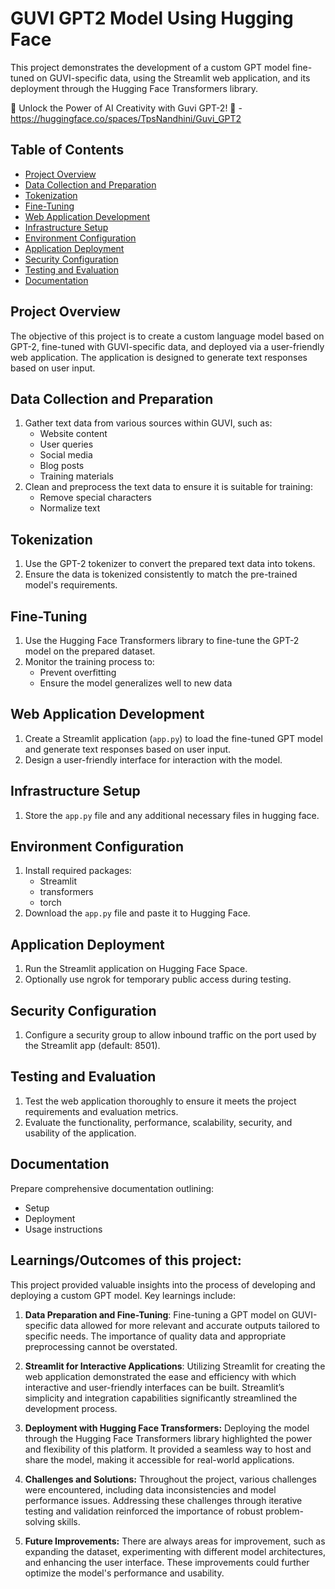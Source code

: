 # GUVI GPT2 Model Using Hugging Face

This project demonstrates the development of a custom GPT model fine-tuned on GUVI-specific data, using the Streamlit web application, and its deployment through the Hugging Face Transformers library.

🌟 Unlock the Power of AI Creativity with Guvi GPT-2! 🚀 - https://huggingface.co/spaces/TpsNandhini/Guvi_GPT2

## Table of Contents
- [Project Overview](#project-overview)
- [Data Collection and Preparation](#data-collection-and-preparation)
- [Tokenization](#tokenization)
- [Fine-Tuning](#fine-tuning)
- [Web Application Development](#web-application-development)
- [Infrastructure Setup](#infrastructure-setup)
- [Environment Configuration](#environment-configuration)
- [Application Deployment](#application-deployment)
- [Security Configuration](#security-configuration)
- [Testing and Evaluation](#testing-and-evaluation)
- [Documentation](#documentation)

## Project Overview
The objective of this project is to create a custom language model based on GPT-2, fine-tuned with GUVI-specific data, and deployed via a user-friendly web application. The application is designed to generate text responses based on user input.

## Data Collection and Preparation
1. Gather text data from various sources within GUVI, such as:
   - Website content
   - User queries
   - Social media
   - Blog posts
   - Training materials
2. Clean and preprocess the text data to ensure it is suitable for training:
   - Remove special characters
   - Normalize text

## Tokenization
1. Use the GPT-2 tokenizer to convert the prepared text data into tokens.
2. Ensure the data is tokenized consistently to match the pre-trained model's requirements.

## Fine-Tuning
1. Use the Hugging Face Transformers library to fine-tune the GPT-2 model on the prepared dataset.
2. Monitor the training process to:
   - Prevent overfitting
   - Ensure the model generalizes well to new data

## Web Application Development
1. Create a Streamlit application (`app.py`) to load the fine-tuned GPT model and generate text responses based on user input.
2. Design a user-friendly interface for interaction with the model.

## Infrastructure Setup
1. Store the `app.py` file and any additional necessary files in hugging face.

## Environment Configuration
1. Install required packages:
   - Streamlit
   - transformers
   - torch
2. Download the `app.py` file and paste it to Hugging Face.

## Application Deployment
1. Run the Streamlit application on Hugging Face Space.
2. Optionally use ngrok for temporary public access during testing.

## Security Configuration
1. Configure a security group to allow inbound traffic on the port used by the Streamlit app (default: 8501).

## Testing and Evaluation
1. Test the web application thoroughly to ensure it meets the project requirements and evaluation metrics.
2. Evaluate the functionality, performance, scalability, security, and usability of the application.

## Documentation
Prepare comprehensive documentation outlining:
   - Setup
   - Deployment
   - Usage instructions

## Learnings/Outcomes of this project:
This project provided valuable insights into the process of developing and deploying a custom GPT model. Key learnings include:

1. **Data Preparation and Fine-Tuning**: Fine-tuning a GPT model on GUVI-specific data allowed for more relevant and accurate outputs tailored to specific needs. The importance of quality data and appropriate preprocessing cannot be overstated.

2. **Streamlit for Interactive Applications**: Utilizing Streamlit for creating the web application demonstrated the ease and efficiency with which interactive and user-friendly interfaces can be built. Streamlit’s simplicity and integration capabilities significantly streamlined the development process.

3. **Deployment with Hugging Face Transformers:** Deploying the model through the Hugging Face Transformers library highlighted the power and flexibility of this platform. It provided a seamless way to host and share the model, making it accessible for real-world applications.

4. **Challenges and Solutions:** Throughout the project, various challenges were encountered, including data inconsistencies and model performance issues. Addressing these challenges through iterative testing and validation reinforced the importance of robust problem-solving skills.

5. **Future Improvements:** There are always areas for improvement, such as expanding the dataset, experimenting with different model architectures, and enhancing the user interface. These improvements could further optimize the model's performance and usability.


